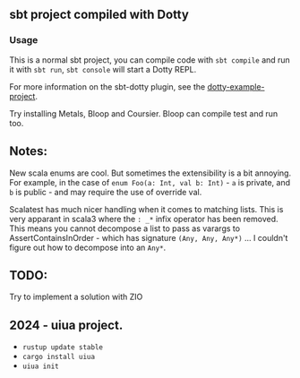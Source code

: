 ## sbt project compiled with Dotty

### Usage

This is a normal sbt project, you can compile code with `sbt compile` and run it
with `sbt run`, `sbt console` will start a Dotty REPL.

For more information on the sbt-dotty plugin, see the
[dotty-example-project](https://github.com/lampepfl/dotty-example-project/blob/master/README.md).


Try installing Metals, Bloop and Coursier.
Bloop can compile test and run too. 

## Notes:

New scala enums are cool. But sometimes the extensibility is a bit annoying. For example, in the case of `enum Foo(a: Int, val b: Int)` - `a` is private, and `b` is public - and may require the use of override val.

Scalatest has much nicer handling when it comes to matching lists. This is very apparant in scala3 where the `: _*` infix operator has been removed. This means you cannot decompose a list to pass as varargs to AssertContainsInOrder - which has signature `(Any, Any, Any*)` ... I couldn't figure out how to decompose into an `Any*`.

## TODO:

Try to implement a solution with ZIO

## 2024 - uiua project.
- `rustup update stable`
- `cargo install uiua`
- `uiua init`